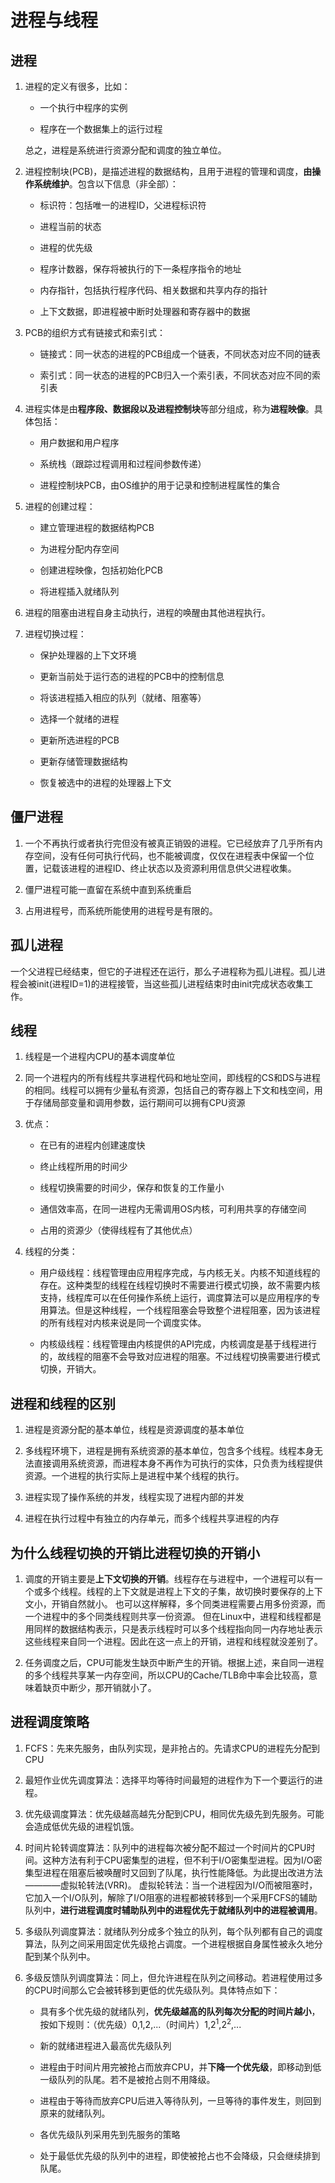 # 进程与线程

## 进程

1. 进程的定义有很多，比如：

    - 一个执行中程序的实例

    - 程序在一个数据集上的运行过程

    总之，进程是系统进行资源分配和调度的独立单位。

2. 进程控制块(PCB)，是描述进程的数据结构，且用于进程的管理和调度，**由操作系统维护**。包含以下信息（非全部）：

    - 标识符：包括唯一的进程ID，父进程标识符

    - 进程当前的状态

    - 进程的优先级

    - 程序计数器，保存将被执行的下一条程序指令的地址

    - 内存指针，包括执行程序代码、相关数据和共享内存的指针

    - 上下文数据，即进程被中断时处理器和寄存器中的数据

3. PCB的组织方式有链接式和索引式：

    - 链接式：同一状态的进程的PCB组成一个链表，不同状态对应不同的链表

    - 索引式：同一状态的进程的PCB归入一个索引表，不同状态对应不同的索引表

4. 进程实体是由**程序段、数据段以及进程控制块**等部分组成，称为**进程映像**。具体包括：

    - 用户数据和用户程序

    - 系统栈（跟踪过程调用和过程间参数传递）

    - 进程控制块PCB，由OS维护的用于记录和控制进程属性的集合

5. 进程的创建过程：

    - 建立管理进程的数据结构PCB

    - 为进程分配内存空间

    - 创建进程映像，包括初始化PCB

    - 将进程插入就绪队列

6. 进程的阻塞由进程自身主动执行，进程的唤醒由其他进程执行。

7. 进程切换过程：

    - 保护处理器的上下文环境

    - 更新当前处于运行态的进程的PCB中的控制信息

    - 将该进程插入相应的队列（就绪、阻塞等）

    - 选择一个就绪的进程

    - 更新所选进程的PCB

    - 更新存储管理数据结构

    - 恢复被选中的进程的处理器上下文

## 僵尸进程

1. 一个不再执行或者执行完但没有被真正销毁的进程。它已经放弃了几乎所有内存空间，没有任何可执行代码，也不能被调度，仅仅在进程表中保留一个位置，记载该进程的进程ID、终止状态以及资源利用信息供父进程收集。

2. 僵尸进程可能一直留在系统中直到系统重启

3. 占用进程号，而系统所能使用的进程号是有限的。

## 孤儿进程

一个父进程已经结束，但它的子进程还在运行，那么子进程称为孤儿进程。孤儿进程会被init(进程ID=1)的进程接管，当这些孤儿进程结束时由init完成状态收集工作。

## 线程

1. 线程是一个进程内CPU的基本调度单位

2. 同一个进程内的所有线程共享进程代码和地址空间，即线程的CS和DS与进程的相同。线程可以拥有少量私有资源，包括自己的寄存器上下文和栈空间，用于存储局部变量和调用参数，运行期间可以拥有CPU资源

3. 优点：

    - 在已有的进程内创建速度快

    - 终止线程所用的时间少

    - 线程切换需要的时间少，保存和恢复的工作量小

    - 通信效率高，在同一进程内无需调用OS内核，可利用共享的存储空间

    - 占用的资源少（使得线程有了其他优点）

4. 线程的分类：

    - 用户级线程：线程管理由应用程序完成，与内核无关。内核不知道线程的存在。这种类型的线程在线程切换时不需要进行模式切换，故不需要内核支持，线程库可以在任何操作系统上运行，调度算法可以是应用程序的专用算法。但是这种线程，一个线程阻塞会导致整个进程阻塞，因为该进程的所有线程对内核来说是同一个调度实体。

    - 内核级线程：线程管理由内核提供的API完成，内核调度是基于线程进行的，故线程的阻塞不会导致对应进程的阻塞。不过线程切换需要进行模式切换，开销大。

## 进程和线程的区别

1. 进程是资源分配的基本单位，线程是资源调度的基本单位

2. 多线程环境下，进程是拥有系统资源的基本单位，包含多个线程。线程本身无法直接调用系统资源，而进程本身不再作为可执行的实体，只负责为线程提供资源。一个进程的执行实际上是进程中某个线程的执行。

3. 进程实现了操作系统的并发，线程实现了进程内部的并发

4. 进程在执行过程中有独立的内存单元，而多个线程共享进程的内存

## 为什么线程切换的开销比进程切换的开销小

1. 调度的开销主要是**上下文切换的开销**。线程存在与进程中，一个进程可以有一个或多个线程。线程的上下文就是进程上下文的子集，故切换时要保存的上下文小，开销自然就小。
也可以这样解释，多个同类进程需要占用多份资源，而一个进程中的多个同类线程则共享一份资源。
但在Linux中，进程和线程都是用同样的数据结构表示，只是表示线程时可以多个线程指向同一内存地址表示这些线程来自同一个进程。因此在这一点上的开销，进程和线程就没差别了。

2. 任务调度之后，CPU可能发生缺页中断产生的开销。根据上述，来自同一进程的多个线程共享某一内存空间，所以CPU的Cache/TLB命中率会比较高，意味着缺页中断少，那开销就小了。

## 进程调度策略

1. FCFS：先来先服务，由队列实现，是非抢占的。先请求CPU的进程先分配到CPU

2. 最短作业优先调度算法：选择平均等待时间最短的进程作为下一个要运行的进程。

3. 优先级调度算法：优先级越高越先分配到CPU，相同优先级先到先服务。可能会造成低优先级的进程饥饿。

4. 时间片轮转调度算法：队列中的进程每次被分配不超过一个时间片的CPU时间。这种方法有利于CPU密集型的进程，但不利于I/O密集型进程。因为I/O密集型进程在阻塞后被唤醒时又回到了队尾，执行性能降低。为此提出改进方法————虚拟轮转法(VRR)。
虚拟轮转法：当一个进程因为I/O而被阻塞时，它加入一个I/O队列，解除了I/O阻塞的进程都被转移到一个采用FCFS的辅助队列中，**进行进程调度时辅助队列中的进程优先于就绪队列中的进程被调用**。

5. 多级队列调度算法：就绪队列分成多个独立的队列，每个队列都有自己的调度算法，队列之间采用固定优先级抢占调度。一个进程根据自身属性被永久地分配到某个队列中。

6. 多级反馈队列调度算法：同上，但允许进程在队列之间移动。若进程使用过多的CPU时间那么它会被转移到更低的优先级队列。具体特点如下：

    - 具有多个优先级的就绪队列，**优先级越高的队列每次分配的时间片越小**，按如下规则：（优先级）0,1,2,...（时间片）1,$2^1$,$2^2$,...

    - 新的就绪进程进入最高优先级队列

    - 进程由于时间片用完被抢占而放弃CPU，并**下降一个优先级**，即移动到低一级队列的队尾。若不是被抢占则不用降级。

    - 进程由于等待而放弃CPU后进入等待队列，一旦等待的事件发生，则回到原来的就绪队列。

    - 各优先级队列采用先到先服务的策略

    - 处于最低优先级的队列中的进程，即使被抢占也不会降级，只会继续排到队尾。
